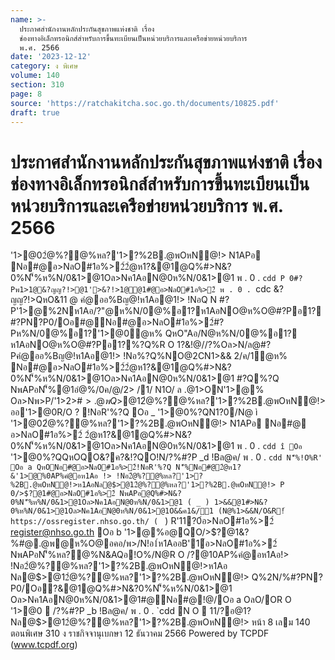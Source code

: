 ```yaml
---
name: >-
  ประกาศสำนักงานหลักประกันสุขภาพแห่งชาติ เรื่อง
  ช่องทางอิเล็กทรอนิกส์สำหรับการขึ้นทะเบียนเป็นหน่วยบริการและเครือข่ายหน่วยบริการ
  พ.ศ. 2566
date: '2023-12-12'
category: ง พิเศษ
volume: 140
section: 310
page: 8
source: 'https://ratchakitcha.soc.go.th/documents/10825.pdf'
draft: true
---
```


# ประกาศสำนักงานหลักประกันสุขภาพแห่งชาติ เรื่อง ช่องทางอิเล็กทรอนิกส์สำหรับการขึ้นทะเบียนเป็นหน่วยบริการและเครือข่ายหน่วยบริการ พ.ศ. 2566

'1>@02ํ@%?@%หล?'1>?%2B.@พOหN@!> N1APอ Nอ#@อ>NลO#1อ%>2์2ํ@ห1?&@1@Q%#>N&?0%N'็%ห%N/0&1>@1Oล>Nค1AอN@0ห%N/0&1>@1 พ . 0 . `cdd P 0#?Pพ1>1@&?ญญ?!>@1'>&?!>1@@1#@อ>NลO#1อ%>2์ พ . 0 . `cdc &?ญญ?!>QหO&11 @ คํ@ออ%Bญ@!ห1Aอ@1!> !NอQ N #?P'1>@%2Nห1Aอ/?"@ห%N/0@%อ1?ห1AอNO@ห%O@#?Pอ1? #?PN?P0/Oอ#@Nอ#@อ>NลO#1อ%>2์#?Pห%N/0@%อ1?'1>@0ํ@ห% QหO"Aอ/N@ห%N/0@%อ1? ห1AอNO@ห%O@#?Pอ1?%?Q%R O 1?&!@//?%Oล>N/ล@#?Pคํ@ออ%Bญ@!ห1Aอ@1!> !Nอ%?Q%NO@2CN1>&& 2/ค/1ํ@ห% Nอ#@อ>NลO#1อ%>2์2ํ@ห1?&@1@Q%#>N&?0%N'็%ห%N/0&1>@1Oล>Nค1AอN@0ห%N/0&1>@1 #?Q%?Q NพAPอN'็%@1อํ@%/0ค/@/2> /1/ N1O/ ล .@1>ON'1>@% Oล>Nพ>P/'1>2>#$>.@พQ%@1'>&?!>1@@1 อ@0?0อํ@%@!@/ค/@/Q%/@!1@ _^ /11คห%@P OหNพ1>1@&?ญญ?!>@1'>&?!>1@@1 #@อ>NลO#1อ%>2์ พ . 0 . `cdc Nล@$>@12ํ@%?@%หล?'1>?%2B.@พOหN@!> ออ'1>@0R/O ? !NอR'%?Q Oอ _ '1>@0%?QN1?0/N@ ì '1>@02ํ@%?@%หล?'1>?%2B.@พOหN@!> N1APอ Nอ#@ อ>NลO#1อ%>2์ 2ํ@ห1?&@1@Q%#>N&?0%N'็%ห%N/0&1>@1Oล>Nค1AอN@0ห%N/0&1>@1 พ . 0 . `cdd î Oอ ` '1>@0%?QQหOQO&?ค?&!?QO!N/?%#?P _d !Bล@ค/ พ . 0 . `cdd N'็%!O%R' Oอ a QหONอ#@อ>NลO#1อ%>2์!NอR'%?Q N'็%Nอ#@2ํ@ห1?&'1>@%0AP%คํ@อห1Aอ !> !Nอ2ํ@%?@%หล?'1>?%2B.@พOหN@!>ห1AอNล@$>@12ํ@%?@%หล?'1>?%2B.@พOหN@!> P 0/>$?@1#@อ>NลO#1อ%>2์ NพAPอ@Q%#>N&?0%N'็%ห%N/0&1>@1Oล>Nค1AอN@0ห%N/0&1>@1 ( _ ) 1>&&@1#>N&?0%ห%N/0&1>@1Oล>Nค1AอN@0ห%N/0&1>@1O&&ค1&/1 (N@%1>&&N/O&R!์ https://ossregister.nhso.go.th/ ( ` ) R'11?0์อ>NลO#1อ%>2์ register@nhso.go.th Oอ b '1>@%อ@QO/>$?@1&?%#@.@พ@ห%O@อคอ/พ>/N!อ1์ห1AออB'1์อ>NลO#1อ%>2์ NพAPอN'็%หล?@%N&AQอ!O%/N@R O /?@10AP%คํ@อห1Aอ!> !Nอ2ํ@%?@%หล?'1>?%2B.@พOหN@!>ห1Aอ Nล@$>@12ํ@%?@%หล?'1>?%2B.@พOหN@!> Q%2N/%#?PN?P0/Oอ?&@1@Q%#>N&?0%N'็%ห%N/0&1>@1 Oล>Nค1AอN@0ห%N/0&1>@1#@Nอ#@!@/Oอ a OลO/OR O '1>@0  /?%#?P _b !Bล@ค/ พ . 0 . `cdd N O  $11/$?อ@1? Nล@$>@12ํ@%?@%หล?'1>?%2B.@พOหN@!> หน้า 8 เลม 140 ตอนพิเศษ 310 ง ราชกิจจานุเบกษา 12 ธันวาคม 2566 Powered by TCPDF (www.tcpdf.org)
